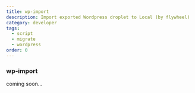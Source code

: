 ```yaml
---
title: wp-import
description: Import exported Wordpress droplet to Local (by flywheel)
category: developer
tags:
  - script
  - migrate
  - wordpress
order: 0
---
```


### wp-import

coming soon...
